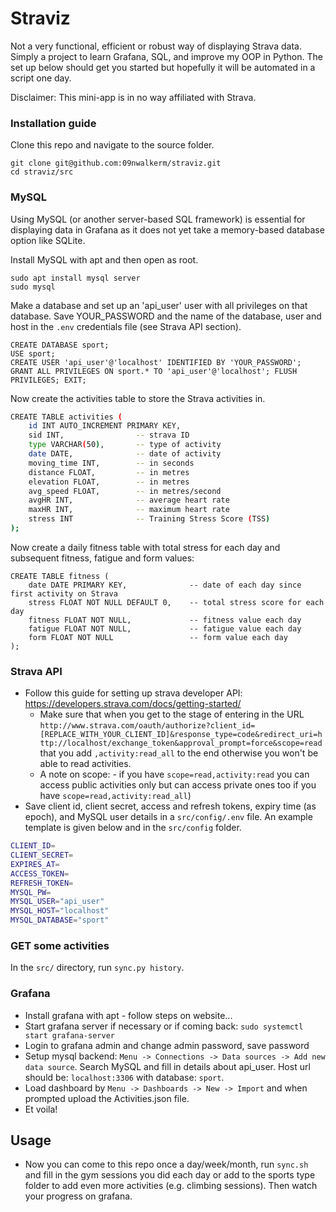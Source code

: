 # Straviz

Not a very functional, efficient or robust way of displaying Strava data. Simply a project to learn Grafana, SQL, and improve my OOP in Python. The set up below should get you started but hopefully it will be automated in a script one day.

Disclaimer: This mini-app is in no way affiliated with Strava.

### Installation guide

Clone this repo and navigate to the source folder.
```
git clone git@github.com:09nwalkerm/straviz.git
cd straviz/src
```

### MySQL

Using MySQL (or another server-based SQL framework) is essential for displaying data in Grafana as it does not yet take a memory-based database option like SQLite.

Install MySQL with apt and then open as root. 
```
sudo apt install mysql server
sudo mysql
```

Make a database and set up an 'api_user' user with all privileges on that database. Save YOUR_PASSWORD and the name of the database, user and host in the `.env` credentials file (see Strava API section). 
```
CREATE DATABASE sport;
USE sport;
CREATE USER 'api_user'@'localhost' IDENTIFIED BY 'YOUR_PASSWORD';
GRANT ALL PRIVILEGES ON sport.* TO 'api_user'@'localhost'; FLUSH PRIVILEGES; EXIT;

```

Now create the activities table to store the Strava activities in.
```sh
CREATE TABLE activities (
    id INT AUTO_INCREMENT PRIMARY KEY,
    sid INT,                -- strava ID
    type VARCHAR(50),       -- type of activity
    date DATE,              -- date of activity
    moving_time INT,        -- in seconds
    distance FLOAT,         -- in metres
    elevation FLOAT,        -- in metres
    avg_speed FLOAT,        -- in metres/second
    avgHR INT,              -- average heart rate
    maxHR INT,              -- maximum heart rate
    stress INT              -- Training Stress Score (TSS)
);
```

Now create a daily fitness table with total stress for each day and subsequent fitness, fatigue and form values: 
```
CREATE TABLE fitness (
    date DATE PRIMARY KEY,              -- date of each day since first activity on Strava
    stress FLOAT NOT NULL DEFAULT 0,    -- total stress score for each day
    fitness FLOAT NOT NULL,             -- fitness value each day
    fatigue FLOAT NOT NULL,             -- fatigue value each day
    form FLOAT NOT NULL                 -- form value each day
);
```


### Strava API
- Follow this guide for setting up strava developer API: https://developers.strava.com/docs/getting-started/
    - Make sure that when you get to the stage of entering in the URL `http://www.strava.com/oauth/authorize?client_id=[REPLACE_WITH_YOUR_CLIENT_ID]&response_type=code&redirect_uri=http://localhost/exchange_token&approval_prompt=force&scope=read` that you add `,activity:read_all` to the end otherwise you won't be able to read activities.
    - A note on scope: - if you have `scope=read,activity:read` you can access public activities only but can access private ones too if you have `scope=read,activity:read_all`)
- Save client id, client secret, access and refresh tokens, expiry time (as epoch), and MySQL user details in a `src/config/.env` file. An example template is given below and in the `src/config` folder.
```sh
CLIENT_ID=
CLIENT_SECRET=
EXPIRES_AT=
ACCESS_TOKEN=
REFRESH_TOKEN=
MYSQL_PW=
MYSQL_USER="api_user"
MYSQL_HOST="localhost"
MYSQL_DATABASE="sport"
```

### GET some activities
In the `src/` directory, run `sync.py history`. 

### Grafana
- Install grafana with apt - follow steps on website...
- Start grafana server if necessary or if coming back: `sudo systemctl start grafana-server`
- Login to grafana admin and change admin password, save password
- Setup mysql backend: `Menu -> Connections -> Data sources -> Add new data source`. Search MySQL and fill in details about api_user. Host url should be: `localhost:3306` with database: `sport`.
- Load dashboard by `Menu -> Dashboards -> New -> Import` and when prompted upload the Activities.json file.
- Et voila!

## Usage

- Now you can come to this repo once a day/week/month, run `sync.sh` and fill in the gym sessions you did each day or add to the sports type folder to add even more activities (e.g. climbing sessions). Then watch your progress on grafana.
